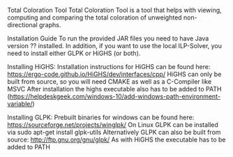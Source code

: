 Total Coloration Tool
Total Coloration Tool is a tool that helps with viewing, computing and comparing the total coloration of unweighted non-directional graphs.

Installation Guide
To run the provided JAR files you need to have Java version ?? installed.
In addition, if you want to use the local ILP-Solver, you need to install either GLPK or HiGHS (or both).

Installing HiGHS:
  Installation instructions for HiGHS can be found here: https://ergo-code.github.io/HiGHS/dev/interfaces/cpp/
  HiGHS can only be built from source, so you will need CMAKE as well as a C-Compiler like MSVC
  After installation the highs executable also has to be added to PATH (https://helpdeskgeek.com/windows-10/add-windows-path-environment-variable/)

Installing GLPK:
  Prebuilt binaries for windows can be found here:     https://sourceforge.net/projects/winglpk/
  On Linux GLPK can be installed via     sudo apt-get install glpk-utils
  Alternatively GLPK can also be built from source:     http://ftp.gnu.org/gnu/glpk/
  As with HiGHS the executable has to be added to PATH
  
